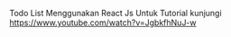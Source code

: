 Todo List Menggunakan React Js 
Untuk Tutorial kunjungi 
https://www.youtube.com/watch?v=JgbkfhNuJ-w
